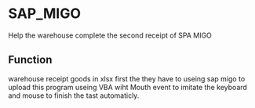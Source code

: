 # SAP_MIGO
Help the warehouse complete the second receipt of SPA MIGO
## Function
 warehouse receipt goods in xlsx first the they have to useing sap migo to upload this program useing VBA wiht Mouth event to imitate the keyboard and mouse to finish the tast automaticly.
